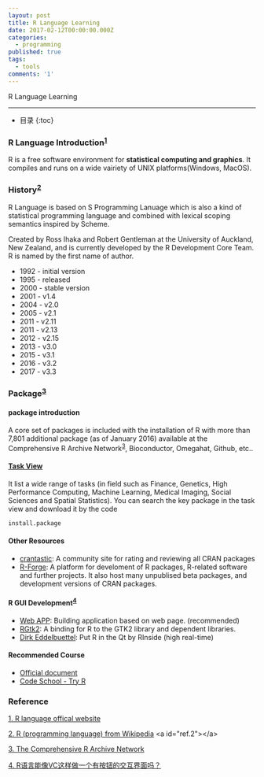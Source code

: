 ```yaml
---
layout: post
title: R Language Learning
date: 2017-02-12T00:00:00.000Z
categories:
  - programming
published: true
tags:
  - tools
comments: '1'
---
```


R Language Learning

---

- 目录
{:toc}

### R Language Introduction<sup>[1](#ref.1)</sup>

R is a free software environment for **statistical computing and graphics**. It compiles and runs on a wide vairiety of UNIX platforms(Windows, MacOS).

### History<sup>[2](#ref.2)</sup>

R Language is based on S Programming Lanuage which is also a kind of statistical programming language and combined with lexical scoping semantics inspired by Scheme. 

Created by Ross Ihaka and Robert Gentleman at the University of Auckland, New Zealand, and is currently developed by the R Development Core Team. R is named by the first name of author.

- 1992 - initial version
- 1995 - released
- 2000 - stable version
- 2001 - v1.4
- 2004 - v2.0
- 2005 - v2.1
- 2011 - v2.11
- 2011 - v2.13
- 2012 - v2.15
- 2013 - v3.0
- 2015 - v3.1
- 2016 - v3.2
- 2017 - v3.3

### Package<sup>[3](#ref.3)</sup>

#### package introduction
A core set of packages is included with the installation of R with more than 7,801 additional package (as of January 2016) available at the Comprehensive R Archive Network<sup>[3](#ref.3)</sup>, Bioconductor, Omegahat, Github, etc..

#### [Task View](https://cran.r-project.org/web/views/)
It list a wide range of tasks (in field such as Finance, Genetics, High Performance Computing, Machine Learning, Medical Imaging, Social Sciences and Spatial Statistics). You can search the key package in the task view and download it by the code 
``` R
install.package
```

#### Other Resources
- [crantastic](www.crantastic.org): A community site for rating and reviewing all CRAN packages
- [R-Forge](www.r-forge.r-project.org): A platform for develoment of R packages, R-related software and further projects. It also host many unpublised beta packages, and development versions of CRAN packages.

#### R GUI Development<sup>[4](#ref.4)
- [Web APP](www.shiny.rstudio.com): Building application based on web page. (recommended)
- [RGtk2](www.ggobi.org/rgtk2): A binding for R to the GTK2 library and dependent libraries.
- [Dirk Eddelbuettel](http://dirk.eddelbuettel.com/blog/2011/03/25/):  Put R in the Qt by RInside (high real-time)

#### Recommended Course
- [Official document](https://cran.r-project.org/manuals.html)
- [Code School - Try R](https://www.codeschool.com/courses/try-r?from_search=R)

### Reference

[1. R language offical website](https://www.r-project.org/) <a id="ref.1"></a>

[2. R (programming language) from Wikipedia](https://en.wikipedia.org/wiki/R_(programming_language)) <a id="ref.2"></a>

[3. The Comprehensive R Archive Network](https://cran.r-project.org/) <a id="ref.3"></a>

[4. R语言能像VC这样做一个有按钮的交互界面吗？](https://www.zhihu.com/question/28680893) <a id="ref.4"></a>
